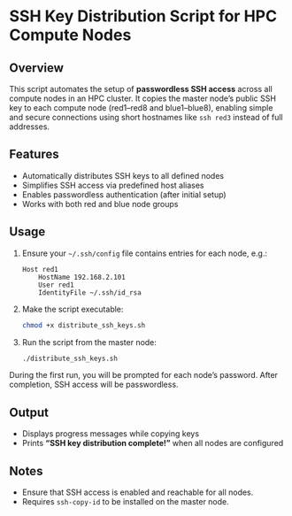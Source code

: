 # SSH Key Distribution Script for HPC Compute Nodes

## Overview

This script automates the setup of **passwordless SSH access** across all compute nodes in an HPC cluster.
It copies the master node’s public SSH key to each compute node (red1–red8 and blue1–blue8), enabling simple and secure connections using short hostnames like `ssh red3` instead of full addresses.

## Features

* Automatically distributes SSH keys to all defined nodes
* Simplifies SSH access via predefined host aliases
* Enables passwordless authentication (after initial setup)
* Works with both red and blue node groups

## Usage

1. Ensure your `~/.ssh/config` file contains entries for each node, e.g.:

   ```
   Host red1
       HostName 192.168.2.101
       User red1
       IdentityFile ~/.ssh/id_rsa
   ```
2. Make the script executable:

   ```bash
   chmod +x distribute_ssh_keys.sh
   ```
3. Run the script from the master node:

   ```bash
   ./distribute_ssh_keys.sh
   ```

During the first run, you will be prompted for each node’s password. After completion, SSH access will be passwordless.

## Output

* Displays progress messages while copying keys
* Prints **“SSH key distribution complete!”** when all nodes are configured

## Notes

* Ensure that SSH access is enabled and reachable for all nodes.
* Requires `ssh-copy-id` to be installed on the master node.
